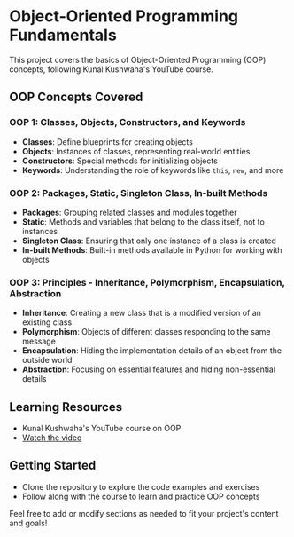 # Object-Oriented Programming Fundamentals

This project covers the basics of Object-Oriented Programming (OOP) concepts, following Kunal Kushwaha's YouTube course.

## OOP Concepts Covered

### OOP 1: Classes, Objects, Constructors, and Keywords

* **Classes**: Define blueprints for creating objects
* **Objects**: Instances of classes, representing real-world entities
* **Constructors**: Special methods for initializing objects
* **Keywords**: Understanding the role of keywords like `this`, `new`, and more

### OOP 2: Packages, Static, Singleton Class, In-built Methods

* **Packages**: Grouping related classes and modules together
* **Static**: Methods and variables that belong to the class itself, not to instances
* **Singleton Class**: Ensuring that only one instance of a class is created
* **In-built Methods**: Built-in methods available in Python for working with objects

### OOP 3: Principles - Inheritance, Polymorphism, Encapsulation, Abstraction

* **Inheritance**: Creating a new class that is a modified version of an existing class
* **Polymorphism**: Objects of different classes responding to the same message
* **Encapsulation**: Hiding the implementation details of an object from the outside world
* **Abstraction**: Focusing on essential features and hiding non-essential details

## Learning Resources

* Kunal Kushwaha's YouTube course on OOP
* [Watch the video](https://youtu.be/BSVKUk58K6U?si=5YZC0gKzbLs76Yap)


## Getting Started

* Clone the repository to explore the code examples and exercises
* Follow along with the course to learn and practice OOP concepts

Feel free to add or modify sections as needed to fit your project's content and goals!